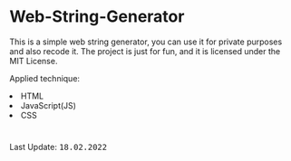 # Web-String-Generator
<p> This is a simple web string generator, you can use it for private purposes and also recode it. The project is just for fun, and it is licensed under the MIT License.</p>

<p>Applied technique:</p>
<p> <li>HTML</li><li>JavaScript(JS)</li> <li>CSS</li></p>


# 
Last Update: <kbd>18.02.2022</kbd>
